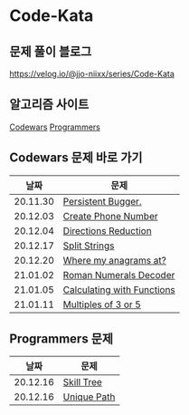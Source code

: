 # Code-Kata

## 문제 풀이 블로그

https://velog.io/@jjo-niixx/series/Code-Kata

## 알고리즘 사이트

[Codewars](https://www.codewars.com)
[Programmers](https://programmers.co.kr)

## Codewars 문제 바로 가기

| 날짜     | 문제                                                                                 |
| -------- | ------------------------------------------------------------------------------------ |
| 20.11.30 | [Persistent Bugger.](https://www.codewars.com/kata/55bf01e5a717a0d57e0000ec)         |
| 20.12.03 | [Create Phone Number](https://www.codewars.com/kata/525f50e3b73515a6db000b83)        |
| 20.12.04 | [Directions Reduction](https://www.codewars.com/kata/550f22f4d758534c1100025a)       |
| 20.12.17 | [Split Strings](https://www.codewars.com/kata/515de9ae9dcfc28eb6000001)              |
| 20.12.20 | [Where my anagrams at?](https://www.codewars.com/kata/523a86aa4230ebb5420001e1)      |
| 21.01.02 | [Roman Numerals Decoder](https://www.codewars.com/kata/51b6249c4612257ac0000005)     |
| 21.01.05 | [Calculating with Functions](https://www.codewars.com/kata/525f3eda17c7cd9f9e000b39) |
| 21.01.11 | [Multiples of 3 or 5](https://www.codewars.com/kata/514b92a657cdc65150000006)        |

## Programmers 문제

| 날짜     | 문제                                                                    |
| -------- | ----------------------------------------------------------------------- |
| 20.12.16 | [Skill Tree](https://programmers.co.kr/learn/courses/30/lessons/49993)  |
| 20.12.16 | [Unique Path](https://programmers.co.kr/learn/courses/30/lessons/49994) |

